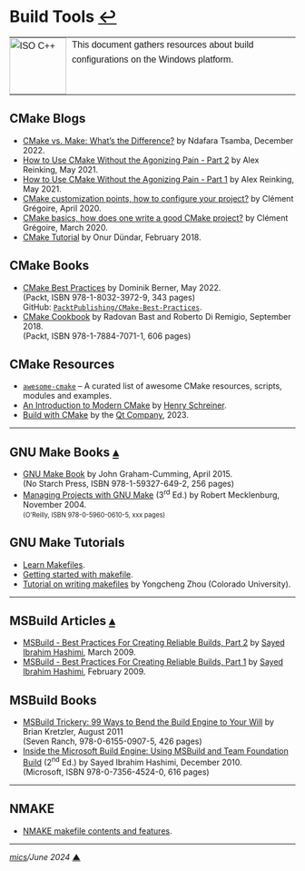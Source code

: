 # <span id="top">Build Tools</span> <span style="size:20%;"><a href="README.md">↩</a></span>

<table style="font-family:Helvetica,Arial;line-height:1.6;">
  <tr>
  <td style="border:0;padding:0 10px 0 0;;min-width:100px;"><a href="https://isocpp.org/" rel="external"><img src="docs/images/cpp_logo.png" width="100" alt="ISO C++"/></a></td>
  <td style="border:0;padding:0;vertical-align:text-top;">This document gathers resources about build configurations on the Windows platform.
  </td>
  </tr>
</table>

## <span id="cmake_blogs">CMake Blogs</span>

- [CMake vs. Make: What’s the Difference?](https://earthly.dev/blog/cmake-vs-make-diff/) by Ndafara Tsamba, December 2022.
- [How to Use CMake Without the Agonizing Pain - Part 2](https://alexreinking.com/blog/how-to-use-cmake-without-the-agonizing-pain-part-2.html) by Alex Reinking, May 2021.
- [How to Use CMake Without the Agonizing Pain - Part 1](https://alexreinking.com/blog/how-to-use-cmake-without-the-agonizing-pain-part-1.html) by Alex Reinking, May 2021.
- [CMake customization points, how to configure your project?](https://www.siliceum.com/en/blog/post/cmake_02_customization-points) by Clément Grégoire, April 2020.
- [CMake basics, how does one write a good CMake project?](https://www.siliceum.com/en/blog/post/cmake_01_cmake-basics/) by Clément Grégoire, March 2020.
- [CMake Tutorial](https://medium.com/@onur.dundar1/cmake-tutorial-585dd180109b) by Onur Dündar, February 2018.

## <span id="cmake_books">CMake Books</span>

- [CMake Best Practices][cmake_berner] by Dominik Berner, May 2022.<br/><span>(Packt, ISBN 978-1-8032-3972-9, 343 pages)<br/><span>GitHub: <a href="https://github.com/PacktPublishing/CMake-Best-Practices"><code>PacktPublishing/CMake-Best-Practices</code></a>.</span>
- [CMake Cookbook][cmake_bast] by Radovan Bast and Roberto Di Remigio, September 2018.<br/><span>(Packt, ISBN 978-1-7884-7071-1, 606 pages)</span>

## <span id="cmake_resources">CMake Resources</span>

- [`awesome-cmake`](https://github.com/onqtam/awesome-cmake) &ndash; A curated list of awesome CMake resources, scripts, modules and examples.
- [An Introduction to Modern CMake](https://cliutils.gitlab.io/modern-cmake/) by [Henry Schreiner](https://iscinumpy.gitlab.io/).
- [Build with CMake](https://doc.qt.io/qt-6/cmake-manual.html) by the [Qt Company](https://www.qt.io/), 2023.

---

## <span id="gnu_books">GNU Make Books</span> [**&#x25B4;**](#top)

- [GNU Make Book][gnu_book_cumming] by John Graham-Cumming, April 2015.<br/><span>(No Starch Press, ISBN 978-1-59327-649-2, 256 pages)</span>
- [Managing Projects with GNU Make][gnu_book_mecklenburg] (3<sup>rd</sup> Ed.) by Robert Mecklenburg, November 2004.<br/><span style="font-size:80%;">(O'Reilly, ISBN 978-0-5960-0610-5, xxx pages)</span>

## <span id="gnu_tutorials">GNU Make Tutorials</span>

- [Learn Makefiles](https://makefiletutorial.com/).
- [Getting started with makefile][gnu_riptutorial].
- [Tutorial on writing makefiles][gnu_zhou] by Yongcheng Zhou (Colorado University).

---

## <span id="msbuild_articles">MSBuild Articles</span> [**&#x25B4;**](#top)

- [MSBuild - Best Practices For Creating Reliable Builds, Part 2][msbuild_hashimi_2] by [Sayed Ibrahim Hashimi][hashimi], March 2009.
- [MSBuild - Best Practices For Creating Reliable Builds, Part 1][msbuild_hashimi_1] by [Sayed Ibrahim Hashimi][hashimi], February 2009.

## <span id="msbuild_books">MSBuild Books</span>

- [MSBuild Trickery: 99 Ways to Bend the Build Engine to Your Will][msbuild_kretzler] by Brian Kretzler, August 2011<br/><span>(Seven Ranch, 978-0-6155-0907-5, 426 pages)</span>
- [Inside the Microsoft Build Engine: Using MSBuild and Team Foundation Build][msbuild_hashimi] (2<sup>nd</sup> Ed.) by Sayed Ibrahim Hashimi, December 2010.<br/><span>(Microsoft, ISBN 978-0-7356-4524-0, 616 pages)</span>

---

## <span id="nmake_makefile">NMAKE</span>

- [NMAKE makefile contents and features][nmake_microsoft].

***

*[mics](https://lampwww.epfl.ch/~michelou/)/June 2024* [**&#9650;**](#top)
<span id="bottom">&nbsp;</span>

<!-- link refs -->

[cmake_bast]: https://www.packtpub.com/product/cmake-cookbook/9781788470711 "CMake Cookbook"
[cmake_berner]: https://www.packtpub.com/product/cmake-best-practices/9781803239729
[gnu_book_cumming]: https://nostarch.com/gnumake "GNU Make Book"
[gnu_book_mecklenburg]: https://www.oreilly.com/library/view/managing-projects-with/0596006101/
[gnu_riptutorial]: https://riptutorial.com/makefile
[gnu_zhou]: https://www.math.colostate.edu/~yzhou/computer/writemakefile.html
[hashimi]: https://stackoverflow.com/users/105999/sayed-ibrahim-hashimi
[msbuild_kretzler]: https://www.amazon.com/MSBuild-Trickery-Ways-Build-Engine/dp/061550907X
[msbuild_hashimi_2]: https://learn.microsoft.com/en-us/archive/msdn-magazine/2009/march/msbuild-best-practices-for-creating-reliable-builds-part-2
[msbuild_hashimi_1]: https://learn.microsoft.com/en-us/archive/msdn-magazine/2009/february/msbuild-best-practices-for-creating-reliable-builds-part-1
[msbuild_hashimi]: https://www.amazon.com/gp/product/0735645248
[nmake_microsoft]: https://docs.microsoft.com/en-us/cpp/build/reference/contents-of-a-makefile
